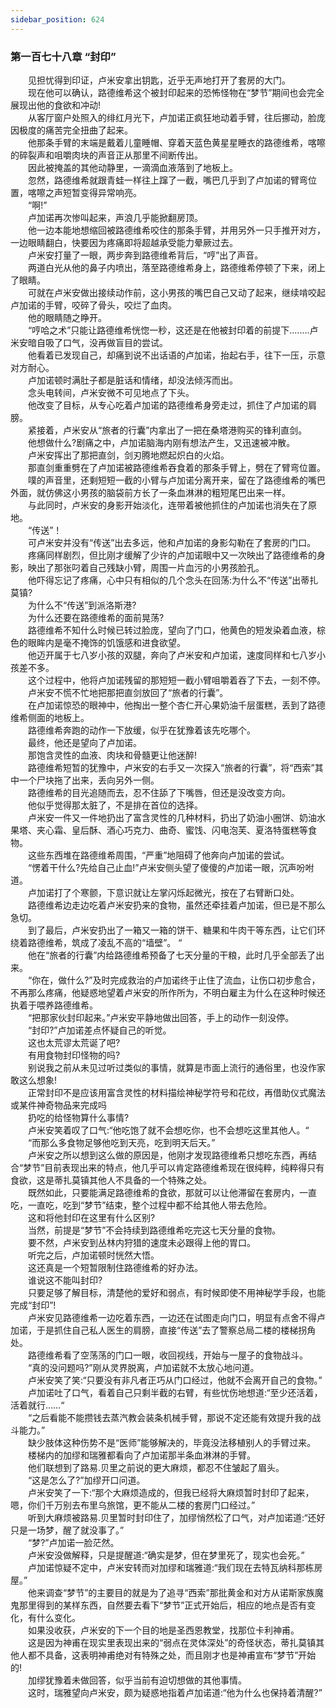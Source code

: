 ```yaml
---
sidebar_position: 624
---
```

### 第一百七十八章 “封印”  


　　见担忧得到印证，卢米安拿出钥匙，近乎无声地打开了套房的大门。  
　　现在他可以确认，路德维希这个被封印起来的恐怖怪物在“梦节”期间也会完全展现出他的食欲和冲动!  
　　从客厅窗户处照入的绯红月光下，卢加诺正疯狂地动着手臂，往后挪动，脸庞因极度的痛苦完全扭曲了起来。  
　　他那条手臂的末端是戴着儿童睡帽、穿着天蓝色黄星星睡衣的路德维希，喀嚓的碎裂声和咀嚼肉块的声音正从那里不间断传出。  
　　因此被掩盖的其他动静里，一滴滴血液落到了地板上。  
　　忽然，路德维希就跟青蛙一样往上蹿了一截，嘴巴几乎到了卢加诺的臂弯位置，喀嚓之声短暂变得异常响亮。  
　　“啊!”  
　　卢加诺再次惨叫起来，声浪几乎能掀翻房顶。  
　　他一边本能地想缩回被路德维希咬住的那条手臂，并用另外一只手推开对方，一边眼睛翻白，快要因为疼痛即将超越承受能力晕厥过去。  
　　卢米安打量了一眼，两步奔到路德维希背后，“哼”出了声音。  
　　两道白光从他的鼻子内喷出，落至路德维希身上，路德维希停顿了下来，闭上了眼睛。  
　　可就在卢米安做出接续动作前，这小男孩的嘴巴自己又动了起来，继续啃咬起卢加诺的手臂，咬碎了骨头，咬烂了血肉。  
　　他的眼睛随之睁开。  
　　“哼哈之术”只能让路德维希恍惚一秒，这还是在他被封印着的前提下.…....卢米安暗自吸了口气，没再做盲目的尝试。  
　　他看着已发现自己，却痛到说不出话语的卢加诺，抬起右手，往下一压，示意对方耐心。  
　　卢加诺顿时满肚子都是脏话和情绪，却没法倾泻而出。  
　　念头电转间，卢米安微不可见地点了下头。  
　　他改变了目标，从专心吃着卢加诺的路德维希身旁走过，抓住了卢加诺的肩膀。  
　　紧接着，卢米安从“旅者的行囊”内拿出了一把在桑塔港购买的锋利直剑。  
　　他想做什么?剧痛之中，卢加诺脑海内刚有想法产生，又迅速被冲散。  
　　卢米安挥出了那把直剑，剑刃腾地燃起炽白的火焰。  
　　那直剑重重劈在了卢加诺被路德维希吞食着的那条手臂上，劈在了臂弯位置。  
　　噗的声音里，还剩短短一截的小臂与卢加诺分离开来，留在了路德维希的嘴巴外面，就仿佛这小男孩的脑袋前方长了一条血淋淋的粗短尾巴出来一样。  
　　与此同时，卢米安的身影开始淡化，连带着被他抓住的卢加诺也消失在了原地。  
　　“传送”！  
　　可卢米安并没有“传送”出去多远，他和卢加诺的身影勾勒在了套房的门口。  
　　疼痛同样剧烈，但比刚才缓解了少许的卢加诺眼中又一次映出了路德维希的身影，映出了那张叼着自己残缺小臂，周围一片血污的小男孩脸孔。  
　　他吓得忘记了疼痛，心中只有相似的几个念头在回荡:为什么不“传送”出蒂扎莫镇?  
　　为什么不“传送”到派洛斯港?  
　　为什么还要在路德维希的面前晃荡?  
　　路德维希不知什么时候已转过脸庞，望向了门口，他黄色的短发染着血液，棕色的眼眸内是毫不掩饰的饥饿感和进食欲望。  
　　他迈开属于七八岁小孩的双腿，奔向了卢米安和卢加诺，速度同样和七八岁小孩差不多。  
　　这个过程中，他将卢加诺残留的那短短一截小臂咀嚼着吞了下去，一刻不停。  
　　卢米安不慌不忙地把那把直剑放回了“旅者的行囊”。  
　　在卢加诺惊恐的眼神中，他掏出一整个杏仁开心果奶油千层蛋糕，丢到了路德维希侧面的地板上。  
　　路德维希奔跑的动作一下放缓，似乎在犹豫着该先吃哪个。  
　　最终，他还是望向了卢加诺。  
　　那饱含灵性的血液、肉块和骨髓更让他迷醉!  
　　路德维希短暂的犹豫中，卢米安的右手又一次探入“旅者的行囊”，将“西索”其中一个尸块拖了出来，丢向另外一侧。  
　　路德维希的目光追随而去，忍不住舔了下嘴唇，但还是没改变方向。  
　　他似乎觉得那太脏了，不是排在首位的选择。  
　　卢米安一件又一件地扔出了富含灵性的几种材料，扔出了奶油小圈饼、奶油水果塔、夹心霜、皇后酥、酒心巧克力、曲奇、蜜饯、闪电泡芙、夏洛特蛋糕等食物。  
　　这些东西堆在路德维希周围，“严重”地阻碍了他奔向卢加诺的尝试。  
　　“愣着干什么?先给自己止血!”卢米安侧头望了傻傻的卢加诺一眼，沉声吩咐道。  
　　卢加诺打了个寒颤，下意识就让左掌闪烁起微光，按在了右臂断口处。  
　　路德维希边走边吃着卢米安扔来的食物，虽然还牵挂着卢加诺，但已是不那么急切。  
　　到了最后，卢米安扔出了一箱又一箱的饼干、糖果和牛肉干等东西，让它们环绕着路德维希，筑成了凌乱不高的“墙壁”。 “  
　　他在“旅者的行囊”内给路德维希预备了七天分量的干粮，此时几乎全部丢了出来。  
　　“你在，做什么?”及时完成救治的卢加诺终于止住了流血，让伤口初步愈合，不再那么疼痛，他疑惑地望着卢米安的所作所为，不明白雇主为什么在这种时候还执着于喂养路德维希。  
　　“把那家伙封印起来。”卢米安平静地做出回答，手上的动作一刻没停。  
　　“封印?”卢加诺差点怀疑自己的听觉。  
　　这也太荒谬太荒诞了吧?  
　　有用食物封印怪物的吗?  
　　别说我之前从未见过听过类似的事情，就算是市面上流行的通俗里，也没作家敢这么想象!  
　　正常封印不是应该用富含灵性的材料描绘神秘学符号和花纹，再借助仪式魔法或某件神奇物品来完成吗  
　　扔吃的给怪物算什么事情?  
　　卢米安笑着叹了口气:“他吃饱了就不会想吃你，也不会想吃这里其他人。“  
　　“而那么多食物足够他吃到天亮，吃到明天后天。”  
　　卢米安之所以想到这么做的原因是，他刚才发现路德维希只想吃东西，再结合“梦节”目前表现出来的特点，他几乎可以肯定路德维希现在很纯粹，纯粹得只有食欲，这是蒂扎莫镇其他人不具备的一个特殊之处。  
　　既然如此，只要能满足路德维希的食欲，那就可以让他滞留在套房内，一直吃，一直吃，吃到“梦节”结束，整个过程中都不给其他人带去危险。  
　　这和将他封印在这里有什么区别?  
　　当然，前提是“梦节”不会持续到路德维希吃完这七天分量的食物。  
　　要不然，卢米安到丛林内狩猎的速度未必跟得上他的胃口。  
　　听完之后，卢加诺顿时恍然大悟。  
　　这还真是一个短暂限制住路德维希的好办法。  
　　谁说这不能叫封印?  
　　只要足够了解目标，清楚他的爱好和弱点，有时候即使不用神秘学手段，也能完成“封印”!  
　　卢米安见路德维希一边吃着东西，一边还在试图走向门口，明显有点舍不得卢加诺，于是抓住自己私人医生的肩膀，直接“传送”去了警察总局二楼的楼梯拐角处。  
　　路德维希看了空荡荡的门口一眼，收回视线，开始与一屋子的食物战斗。  
　　“真的没问题吗?”刚从灵界脱离，卢加诺就不太放心地问道。  
　　卢米安笑了笑:“只要没有非凡者正巧从门口经过，他就不会离开自己的食物。”  
　　卢加诺吐了口气，看着自己只剩半截的右臂，有些忧伤地想道:“至少还活着，活着就行……“  
　　“之后看能不能攒钱去蒸汽教会装条机械手臂，那说不定还能有效提升我的战斗能力。”  
　　缺少肢体这种伤势不是“医师”能够解决的，毕竟没法移植别人的手臂过来。  
　　楼梯内的加缪和瑞雅都看向了卢加诺那半条血淋淋的手臂。  
　　他们联想到了路易.贝里之前说的更大麻烦，都忍不住皱起了眉头。  
　　“这是怎么了?”加缪开口问道。  
　　卢米安笑了一下:“那个大麻烦造成的，但我已经将大麻烦暂时封印了起来，嗯，你们千万别去布里乌旅馆，更不能从二楼的套房门口经过。”  
　　听到大麻烦被路易.贝里暂时封印住了，加缪悄然松了口气，对卢加诺道:“还好只是一场梦，醒了就没事了。”  
　　“梦?”卢加诺一脸茫然。  
　　卢米安没做解释，只是提醒道:“确实是梦，但在梦里死了，现实也会死。”  
　　卢加诺惊疑不定中，卢米安转而对加缪和瑞雅道:“我们现在去特瓦纳科那栋房屋。”  
　　他来调查“梦节”的主要目的就是为了追寻“西索”那批黄金和对方从诺斯家族魔鬼那里得到的某样东西，自然要去看下“梦节”正式开始后，相应的地点是否有变化，有什么变化。  
　　如果没收获，卢米安的下一个目的地是圣西恩教堂，找那位卡利神甫。  
　　这是因为神甫在现实里表现出来的“弱点在灵体深处”的奇怪状态，蒂扎莫镇其他人都不具备，这表明神甫绝对有特殊之处，而且刚才也是神甫宣布“梦节”开始的!  
　　加缪犹豫着未做回答，似乎当前有迫切想做的其他事情。  
　　这时，瑞雅望向卢米安，颇为疑惑地指着卢加诺道:“他为什么也保持着清醒?”  
